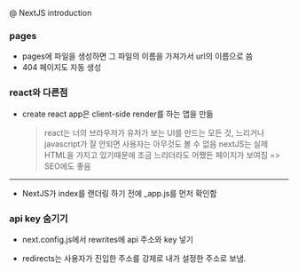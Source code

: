 @ NextJS introduction

### pages

- pages에 파일을 생성하면 그 파일의 이름을 가져가서 url의 이름으로 씀
- 404 페이지도 자동 생성

### react와 다른점

- create react app은 client-side render를 하는 앱을 만듦
  > react는 너의 브라우저가 유저가 보는 UI를 만드는 모든 것, 느리거나 javascript가 잘 안되면 사용자는 아무것도 볼 수 없음
  > nextJS는 실제 HTML을 가지고 있기때문에 조금 느리더라도 어쨌든 페이지가 보여짐 => SEO에도 좋음

---

- NextJS가 index를 랜더링 하기 전에 \_app.js를 먼저 확인함

### api key 숨기기

- next.config.js에서 rewrites에 api 주소와 key 넣기

* redirects는 사용자가 진입한 주소를 강제로 내가 설정한 주소로 보냄.
